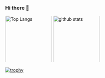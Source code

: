 ### Hi there 👋
<p align="left"> 
  <img alt="Top Langs" height="150px" src="https://github-readme-stats.vercel.app/api/top-langs/?username=bitter-or-sweet&layout=compact&count_private=true&show_icons=true&theme=onedark" />
  <img alt="github stats" height="150px" src="https://github-readme-stats.vercel.app/api?username=bitter-or-sweet&count_private=true&show_icons=true&show_icons=true&theme=onedark" />
</p>

[![trophy](https://github-profile-trophy.vercel.app/?username=bitter-or-sweet&theme=onedark&column=7
)](https://github.com/ryo-ma/github-profile-trophy)
